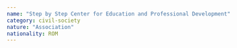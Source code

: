 ```yaml
---
name: "Step by Step Center for Education and Professional Development"
category: civil-society
nature: "Association"
nationality: ROM
---
```

